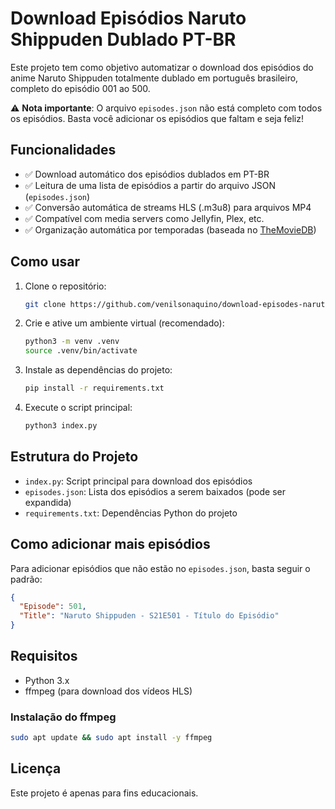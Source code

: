 # Download Episódios Naruto Shippuden Dublado PT-BR

Este projeto tem como objetivo automatizar o download dos episódios do anime Naruto Shippuden totalmente dublado em português brasileiro, completo do episódio 001 ao 500. 

⚠️ **Nota importante**: O arquivo `episodes.json` não está completo com todos os episódios. Basta você adicionar os episódios que faltam e seja feliz!

## Funcionalidades
- ✅ Download automático dos episódios dublados em PT-BR
- ✅ Leitura de uma lista de episódios a partir do arquivo JSON (`episodes.json`)
- ✅ Conversão automática de streams HLS (.m3u8) para arquivos MP4
- ✅ Compatível com media servers como Jellyfin, Plex, etc.
- ✅ Organização automática por temporadas (baseada no [TheMovieDB](https://www.themoviedb.org/tv/31910))

## Como usar
1. Clone o repositório:
   ```zsh
   git clone https://github.com/venilsonaquino/download-episodes-naruto-shippuden.git
   ```
2. Crie e ative um ambiente virtual (recomendado):
   ```zsh
   python3 -m venv .venv
   source .venv/bin/activate
   ```
3. Instale as dependências do projeto:
   ```zsh
   pip install -r requirements.txt
   ```
4. Execute o script principal:
   ```zsh
   python3 index.py
   ```

## Estrutura do Projeto
- `index.py`: Script principal para download dos episódios
- `episodes.json`: Lista dos episódios a serem baixados (pode ser expandida)
- `requirements.txt`: Dependências Python do projeto

## Como adicionar mais episódios
Para adicionar episódios que não estão no `episodes.json`, basta seguir o padrão:
```json
{
  "Episode": 501,
  "Title": "Naruto Shippuden - S21E501 - Título do Episódio"
}
```

## Requisitos
- Python 3.x
- ffmpeg (para download dos vídeos HLS)

### Instalação do ffmpeg
```zsh
sudo apt update && sudo apt install -y ffmpeg
```
## Licença
Este projeto é apenas para fins educacionais.
